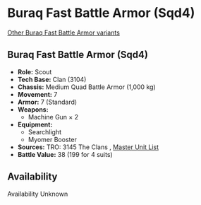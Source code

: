 # Buraq Fast Battle Armor (Sqd4) 

[Other Buraq Fast Battle Armor variants](../buraq_fast_battle_armor.md) 

## Buraq Fast Battle Armor (Sqd4) 

- **Role:** Scout 
- **Tech Base:** Clan (3104) 
- **Chassis:** Medium Quad Battle Armor (1,000 kg) 
- **Movement:** 7 
- **Armor:** 7 (Standard) 
- **Weapons:** 
  - Machine Gun × 2 
- **Equipment:** 
  - Searchlight 
  - Myomer Booster 
- **Sources:** TRO: 3145 The Clans , [Master Unit List](http://masterunitlist.info/Unit/Details/6233) 
- **Battle Value:** 38 (199 for 4 suits) 

## Availability 

Availability Unknown 

